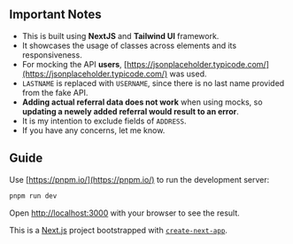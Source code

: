 ## Important Notes

- This is built using **NextJS** and **Tailwind UI** framework.
- It showcases the usage of classes across elements and its responsiveness.
- For mocking the API **users**, [https://jsonplaceholder.typicode.com/](https://jsonplaceholder.typicode.com/) was used.
- `LASTNAME` is replaced with `USERNAME`, since there is no last name provided from the fake API.
- **Adding actual referral data does not work** when using mocks, so **updating a newely added referral would result to an error**.
- It is my intention to exclude fields of `ADDRESS`.
- If you have any concerns, let me know.

## Guide

Use [https://pnpm.io/](https://pnpm.io/) to run the development server:

```bash
pnpm run dev
```

Open [http://localhost:3000](http://localhost:3000) with your browser to see the result.

This is a [Next.js](https://nextjs.org) project bootstrapped with [`create-next-app`](https://nextjs.org/docs/pages/api-reference/create-next-app).
